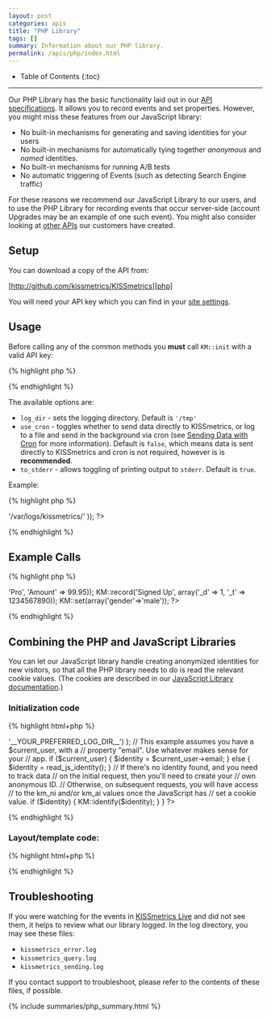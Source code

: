 ```yaml
---
layout: post
categories: apis
title: "PHP Library"
tags: []
summary: Information about our PHP library.
permalink: /apis/php/index.html
---
```

* Table of Contents
{:toc}
* * *

Our PHP Library has the basic functionality laid out in our [API specifications][specs]. It allows you to record events and set properties. However, you might miss these features from our JavaScript library:

* No built-in mechanisms for generating and saving identities for your users
* No built-in mechanisms for automatically tying together *anonymous* and *named* identities.
* No built-in mechanisms for running A/B tests
* No automatic triggering of Events (such as detecting Search Engine traffic)

For these reasons we recommend our JavaScript Library to our users, and to use the PHP Library for recording events that occur server-side (account Upgrades may be an example of one such event). You might also consider looking at [other APIs][other] our customers have created.

## Setup

You can download a copy of the API from:

[http://github.com/kissmetrics/KISSmetrics][php]

You will need your API key which you can find in your [site settings][site-settings].

## Usage

Before calling any of the common methods you **must** call `KM::init` with a valid API key:

{% highlight php %}
<?
 KM::init(string $KM_KEY [, array $options])
?>
{% endhighlight %}

The available options are:

* `log_dir` - sets the logging directory. Default is `'/tmp'`
* `use_cron` - toggles whether to send data directly to KISSmetrics, or log to a file and send in the background via cron (see [Sending Data with Cron][cron] for more information). Default is `false`, which means data is sent directly to KISSmetrics and cron is not required, however is is **recommended**.
* `to_stderr` - allows toggling of printing output to `stderr`. Default is `true`.

Example:

{% highlight php %}
<?
 KM::init("this is your key", array(
  'log_dir' => '/var/logs/kissmetrics/'
));
?>
{% endhighlight %}

## Example Calls

{% highlight php %}
<?php
  KM::identify('bob@bob.com');
  KM::record('Viewed Homepage');
  KM::record('Signed Up', array('Plan' => 'Pro', 'Amount' => 99.95));
  KM::record('Signed Up', array('_d' => 1, '_t' => 1234567890));
  KM::set(array('gender'=>'male'));
?>
{% endhighlight %}

## Combining the PHP and JavaScript Libraries

You can let our JavaScript library handle creating anonymized identities for new visitors, so that all the PHP library needs to do is read the relevant cookie values. (The cookies are described in our [JavaScript Library documentation][js-cookies].)

### Initialization code

{% highlight html+php %}
<?php
require 'km.php';

function read_js_identity() {
  if (isset($_COOKIE['km_ni'])) {
    return $_COOKIE['km_ni'];
  } else if (isset($_COOKIE['km_ai'])) {
    return $_COOKIE['km_ai'];
  }
}

function km_init() {
  KM::init(
    '__REPLACE_WITH_YOUR_API_KEY__',
    array('log_dir' => '__YOUR_PREFERRED_LOG_DIR__')
  );

  // This example assumes you have a $current_user, with a
  // property "email". Use whatever makes sense for your
  // app.
  if ($current_user) {
    $identity = $current_user->email;
  } else {
    $identity = read_js_identity();
  }

  // If there's no identity found, and you need to track data
  // on the initial request, then you'll need to create your
  // own anonymous ID.
  // Otherwise, on subsequent requests, you will have access
  // to the km_ni and/or km_ai values once the JavaScript has
  // set a cookie value.
  if ($identity) {
    KM::identify($identity);
  }
}
?>
{% endhighlight %}

### Layout/template code:

{% highlight html+php %}
<?php if ($identity) { ?>
  <script type="text/javascript">
    var _kmq = _kmq || [];
    _kmq.push(['identify', '<?php echo $identity ?>']);
  </script>
<?php } ?>
{% endhighlight %}

## Troubleshooting

If you were watching for the events in [KISSmetrics Live][live] and did not see them, it helps to review what our library logged. In the log directory, you may see these files:

* `kissmetrics_error.log`
* `kissmetrics_query.log`
* `kissmetrics_sending.log`

If you contact support to troubleshoot, please refer to the contents of these files, if possible.

{% include summaries/php_summary.html %}

[specs]: /apis/specifications
[identity]: /getting-started/understanding-identities
[other]: /apis/other
[live]: /tools/live
[site-settings]:https://app.kissmetrics.com/settings
[php]: http://github.com/kissmetrics/KISSmetrics
[cron]: /apis/cron
[js-cookies]: /apis/javascript/#cookies
